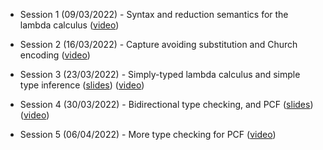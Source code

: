 * Session 1 (09/03/2022) - Syntax and reduction semantics for the lambda calculus ([video](https://web.microsoftstream.com/video/c0683f5e-c14b-45b6-96a3-e98121e35f80))

* Session 2 (16/03/2022) - Capture avoiding substitution and Church encoding ([video](https://web.microsoftstream.com/video/7cf3ed91-462a-4af7-9808-3de471d99a3c))

* Session 3 (23/03/2022) - Simply-typed lambda calculus and simple type inference ([slides](https://github.com/dorchard/lcore/blob/main/material/lambda-club-slides.pdf)) ([video](https://web.microsoftstream.com/video/5359155c-561e-4bc6-8f58-da422d3bf822))

* Session 4 (30/03/2022) - Bidirectional type checking, and PCF ([slides](https://github.com/dorchard/lcore/blob/main/material/lambda-club-slides.pdf)) ([video](https://web.microsoftstream.com/video/367df2a9-04a9-41c6-bdde-d60615fb34bc?list=studio))

* Session 5 (06/04/2022) - More type checking for PCF ([video](https://kent.cloud.panopto.eu/Panopto/Pages/Viewer.aspx?id=291bf5f9-5b64-4076-8e75-ae7e012da85c))
